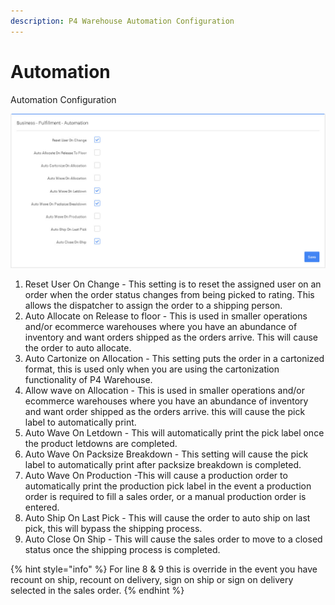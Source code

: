 ```yaml
---
description: P4 Warehouse Automation Configuration
---
```


# Automation

Automation Configuration

![P4 Warehouse Automation Configuration](../../../.gitbook/assets/P4_Warehouse_Automation.jpg)

1. Reset User On Change - This setting is to reset the assigned user on an order when the order status changes from being picked to rating. This allows the dispatcher to assign the order to a shipping person.
2. Auto Allocate on Release to floor - This is used in smaller operations and/or ecommerce warehouses where you have an abundance of inventory and want orders shipped as the orders arrive. This will cause the order to auto allocate.
3. Auto Cartonize on Allocation - This setting puts the order in a cartonized format, this is used only when you are using the cartonization functionality of P4 Warehouse.
4. Allow wave on Allocation - This is used in smaller operations and/or ecommerce warehouses where you have an abundance of inventory and want order shipped as the orders arrive. this will cause the pick label to automatically print.
5. Auto Wave On Letdown - This will automatically print the pick label once the product letdowns are completed.&#x20;
6. Auto Wave On Packsize Breakdown - This setting will cause the pick label to automatically print after packsize breakdown is completed.
7. Auto Wave On Production -This will cause a production order to automatically print the production pick label in the event a production order is required to fill a sales order, or a manual production order is entered.
8. Auto Ship On Last Pick - This will cause the order to auto ship on last pick, this will bypass the shipping process.
9. Auto Close On Ship - This will cause the sales order to move to a closed status once the shipping process is completed.

{% hint style="info" %}
For line 8 & 9 this is override in the event you have recount on ship, recount on delivery, sign on ship or sign on delivery selected in the sales order.&#x20;
{% endhint %}

